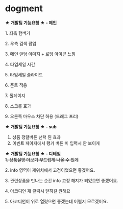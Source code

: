 # dogment

<div><strong>★ 개발팀 기능요청 ★ - 메인</strong></div>
<p>1. 좌측 햄버거</p>
<p>2. 우측 검색 팝업</p>
<p>3. 메인 랜덤 이미지 + 로딩 아이콘 느낌</p>
<p>4. 타임세일 시간</p>
<p>5. 타임세일 슬라이드</p>
<p>6. 폰트 적용</p>
<p>7. 풀페이지</p>
<p>8. 스크롤 효과</p>
<p>9. 오른쪽 마우스 차단 허용 (드래그 프리)</p>


<div><strong>★ 개발팀 기능요청 ★ - sub</strong></div>
<ol>
    <li>상품 정렬버튼 선택 된 효과</li>
    <li>이벤트 페이지에서 랭키 버튼 미 입력시 안 보이게</li>
</ol>

<div><strong>★ 개발팀 기능요청 ★ - 디테일</strong></div>
<s>1. 상품설명 더보기 부드럽게 나올 수 있게</s>
<p>2. info 영역이 제위치에서 고정이었으면 좋겠어요.</p>
<p>3. 관련상품을 만나는 순간 info 고정 해지가 되었으면 좋겠어요.</p>
<p>4. 아코디언 재 클릭시  닫히길 원해요</p>
<p>5. 아코디언이 위로 열렸으면 좋겠는데 어떨지 모르겠어요.</p>

